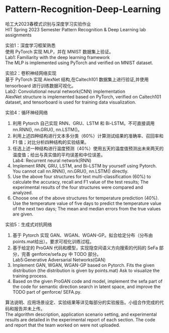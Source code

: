 # Pattern-Recognition-Deep-Learning  
哈工大2023春模式识别与深度学习实验作业  
HIT Spring 2023 Semester Pattern Recognition & Deep Learning lab assignments  
  
  
实验1：深度学习框架熟悉  
使用 PyTorch 实现 MLP，并在 MNIST 数据集上验证。  
Lab1: Familiarity with the deep learning framework  
The MLP is implemented using PyTorch and verified on MNIST dataset.  

  
实验2：卷积神经网络实现  
基于 PyTorch 实现 AlexNet 结构,在Caltech101 数据集上进行验证,并使用tensorboard 进行训练数据可视化。  
Lab2: Convolutional neural network(CNN) implementation  
AlexNet structure is implemented based on PyTorch, verified on Caltech101 dataset, and tensorboard is used for training data visualization.    

  
实验4：循环神经网络  
1. 利用 Pytorch 自己实现 RNN、GRU、LSTM 和 Bi-LSTM。不可直接调用nn.RNN(), nn.GRU(), nn.LSTM()。  
2. 利用上述四种结构进行文本多分类（60%）计算测试结果的准确率、召回率和 F1 值；对比分析四种结构的实验结果。  
3. 任选上述一种结构进行温度预测（40%）使用五天的温度值预测出未来两天的温度值；给出与真实值的平均误差和中位误差。  
Lab4: Recurrent neural network(RNN)  
1. Implement RNN, GRU, LSTM, and Bi-LSTM by yourself using Pytorch. You cannot call nn.RNN(), nn.GRU(), nn.LSTM() directly.  
2. Use the above four structures for text multi-classification (60%) to calculate the accuracy, recall and F1 value of the test results; The experimental results of the four structures were compared and analyzed.  
3. Choose one of the above structures for temperature prediction (40%). Use the temperature value of five days to predict the temperature value of the next two days; The mean and median errors from the true values are given.  

  
实验5：生成式对抗网络  
1. 基于 Pytorch 实现 GAN、WGAN、WGAN-GP。拟合给定分布（分布由 points.mat给出）。要求可视化训练过程。  
2. 基于给定的 ProGAN 代码和模型，实现隐空间语义方向搜索的代码的 SeFa 部分，完善 genforce/sefa.py 中 TODO 部分。  
Lab5:Generative Adversarial Networks(GAN)  
1. Implement GAN, WGAN, WGAN-GP based on Pytorch. Fits the given distribution (the distribution is given by points.mat) Ask to visualize the training process.  
2. Based on the given ProGAN code and model, implement the sefa part of the code for semantic direction search in latent space, and improve the TODO part of genforce/ SEFA.py.  
  
  
算法说明、应用场景设定、实验结果等详见每部分的实验报告。小组合作完成的代码和报告并未上传。  
The algorithm description, application scenario setting, and experimental results are detailed in the experimental report of each section. The code and report that the team worked on were not uploaded.  

